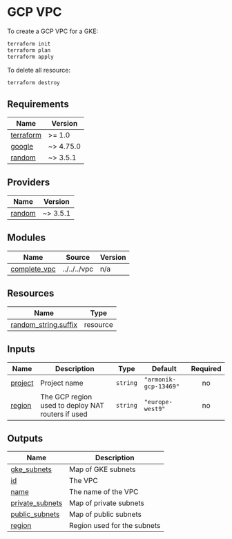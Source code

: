 # GCP VPC

To create a GCP VPC for a GKE:

```bash
terraform init
terraform plan
terraform apply
```

To delete all resource:

```bash
terraform destroy
```

<!-- BEGIN_TF_DOCS -->
## Requirements

| Name | Version |
|------|---------|
| <a name="requirement_terraform"></a> [terraform](#requirement\_terraform) | >= 1.0 |
| <a name="requirement_google"></a> [google](#requirement\_google) | ~> 4.75.0 |
| <a name="requirement_random"></a> [random](#requirement\_random) | ~> 3.5.1 |

## Providers

| Name | Version |
|------|---------|
| <a name="provider_random"></a> [random](#provider\_random) | ~> 3.5.1 |

## Modules

| Name | Source | Version |
|------|--------|---------|
| <a name="module_complete_vpc"></a> [complete\_vpc](#module\_complete\_vpc) | ../../../vpc | n/a |

## Resources

| Name | Type |
|------|------|
| [random_string.suffix](https://registry.terraform.io/providers/hashicorp/random/latest/docs/resources/string) | resource |

## Inputs

| Name | Description | Type | Default | Required |
|------|-------------|------|---------|:--------:|
| <a name="input_project"></a> [project](#input\_project) | Project name | `string` | `"armonik-gcp-13469"` | no |
| <a name="input_region"></a> [region](#input\_region) | The GCP region used to deploy NAT routers if used | `string` | `"europe-west9"` | no |

## Outputs

| Name | Description |
|------|-------------|
| <a name="output_gke_subnets"></a> [gke\_subnets](#output\_gke\_subnets) | Map of GKE subnets |
| <a name="output_id"></a> [id](#output\_id) | The VPC |
| <a name="output_name"></a> [name](#output\_name) | The name of the VPC |
| <a name="output_private_subnets"></a> [private\_subnets](#output\_private\_subnets) | Map of private subnets |
| <a name="output_public_subnets"></a> [public\_subnets](#output\_public\_subnets) | Map of public subnets |
| <a name="output_region"></a> [region](#output\_region) | Region used for the subnets |
<!-- END_TF_DOCS -->